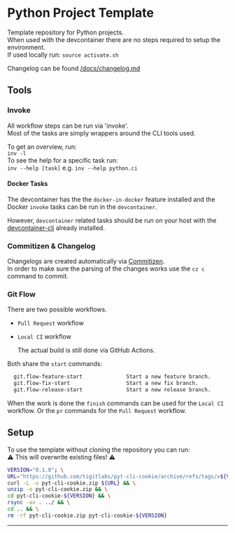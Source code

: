 # Python Project Template

Template repository for Python projects.  
When used with the devcontainer there are no steps required to setup the environment.  
If used locally run: `source activate.sh`

Changelog can be found [/docs/changelog.md](/docs/changelog.md)

## Tools

### Invoke

All workflow steps can be run via 'invoke'.  
Most of the tasks are simply wrappers around the CLI tools used.

To get an overview, run:  
`inv -l`  
To see the help for a specific task run:  
`inv --help [task]` e.g. `inv --help python.ci`

#### Docker Tasks

The devcontainer has the the `docker-in-docker` feature installed and the Docker `invoke` tasks can
be run in the `devcontainer`.

However, `devcontainer` related tasks should be run on your host with the
 [devcontainer-cli][devcontainer-cli-link] already installed.

### Commitizen & Changelog

Changelogs are created automatically via [Commitizen][commitizen-link].  
In order to make sure the parsing of the changes works use the `cz c` command to commit.

### Git Flow

There are two possible workflows.

- `Pull Request` workflow
- `Local CI` workflow

    The actual build is still done via GitHub Actions.

Both share the `start` commands:

```bash
  git.flow-feature-start              Start a new feature branch.
  git.flow-fix-start                  Start a new fix branch.
  git.flow-release-start              Start a new release branch.
```

When the work is done the `finish` commands can be used for the `Local CI` workflow.
Or the `pr` commands for the `Pull Request` workflow.

## Setup

To use the template without cloning the repository you can run:  
⚠️ This will overwrite existing files! ⚠️

```bash
VERSION="0.1.0"; \
URL="https://github.com/tigitlabs/pyt-cli-cookie/archive/refs/tags/v${VERSION}.zip"; \
curl -L -o pyt-cli-cookie.zip ${URL} && \
unzip -o pyt-cli-cookie.zip && \
cd pyt-cli-cookie-${VERSION} && \
rsync -av . ../ && \
cd .. && \
rm -rf pyt-cli-cookie.zip pyt-cli-cookie-${VERSION}
```

---

[commitizen-link]: https://commitizen-tools.github.io/commitizen/
[devcontainer-cli-link]: https://code.visualstudio.com/docs/devcontainers/devcontainer-cli
